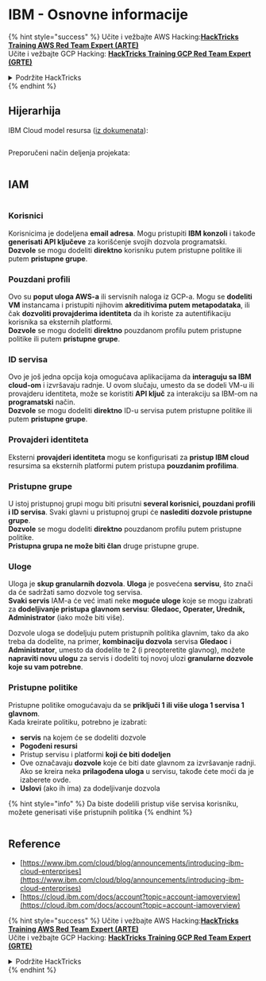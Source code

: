 # IBM - Osnovne informacije

{% hint style="success" %}
Učite i vežbajte AWS Hacking:<img src="../../.gitbook/assets/image (1) (1) (1) (1).png" alt="" data-size="line">[**HackTricks Training AWS Red Team Expert (ARTE)**](https://training.hacktricks.xyz/courses/arte)<img src="../../.gitbook/assets/image (1) (1) (1) (1).png" alt="" data-size="line">\
Učite i vežbajte GCP Hacking: <img src="../../.gitbook/assets/image (2) (1).png" alt="" data-size="line">[**HackTricks Training GCP Red Team Expert (GRTE)**<img src="../../.gitbook/assets/image (2) (1).png" alt="" data-size="line">](https://training.hacktricks.xyz/courses/grte)

<details>

<summary>Podržite HackTricks</summary>

* Proverite [**planove pretplate**](https://github.com/sponsors/carlospolop)!
* **Pridružite se** 💬 [**Discord grupi**](https://discord.gg/hRep4RUj7f) ili [**telegram grupi**](https://t.me/peass) ili **pratite** nas na **Twitteru** 🐦 [**@hacktricks\_live**](https://twitter.com/hacktricks_live)**.**
* **Podelite hakerske trikove slanjem PR-ova na** [**HackTricks**](https://github.com/carlospolop/hacktricks) i [**HackTricks Cloud**](https://github.com/carlospolop/hacktricks-cloud) github repozitorijume.

</details>
{% endhint %}

## Hijerarhija

IBM Cloud model resursa ([iz dokumenata](https://www.ibm.com/blog/announcement/introducing-ibm-cloud-enterprises/)):

<figure><img src="../../.gitbook/assets/image (225).png" alt=""><figcaption></figcaption></figure>

Preporučeni način deljenja projekata:

<figure><img src="../../.gitbook/assets/image (239).png" alt=""><figcaption></figcaption></figure>

## IAM

<figure><img src="../../.gitbook/assets/image (266).png" alt=""><figcaption></figcaption></figure>

### Korisnici

Korisnicima je dodeljena **email adresa**. Mogu pristupiti **IBM konzoli** i takođe **generisati API ključeve** za korišćenje svojih dozvola programatski.\
**Dozvole** se mogu dodeliti **direktno** korisniku putem pristupne politike ili putem **pristupne grupe**.

### Pouzdani profili

Ovo su **poput uloga AWS-a** ili servisnih naloga iz GCP-a. Mogu se **dodeliti VM** instancama i pristupiti njihovim **akreditivima putem metapodataka**, ili čak **dozvoliti provajderima identiteta** da ih koriste za autentifikaciju korisnika sa eksternih platformi.\
**Dozvole** se mogu dodeliti **direktno** pouzdanom profilu putem pristupne politike ili putem **pristupne grupe**.

### ID servisa

Ovo je još jedna opcija koja omogućava aplikacijama da **interaguju sa IBM cloud-om** i izvršavaju radnje. U ovom slučaju, umesto da se dodeli VM-u ili provajderu identiteta, može se koristiti **API ključ** za interakciju sa IBM-om na **programatski** način.\
**Dozvole** se mogu dodeliti **direktno** ID-u servisa putem pristupne politike ili putem **pristupne grupe**.

### Provajderi identiteta

Eksterni **provajderi identiteta** mogu se konfigurisati za **pristup IBM cloud** resursima sa eksternih platformi putem pristupa **pouzdanim profilima**.

### Pristupne grupe

U istoj pristupnoj grupi mogu biti prisutni **several korisnici, pouzdani profili i ID servisa**. Svaki glavni u pristupnoj grupi će **naslediti dozvole pristupne grupe**.\
**Dozvole** se mogu dodeliti **direktno** pouzdanom profilu putem pristupne politike.\
**Pristupna grupa ne može biti član** druge pristupne grupe.

### Uloge

Uloga je **skup granularnih dozvola**. **Uloga** je posvećena **servisu**, što znači da će sadržati samo dozvole tog servisa.\
**Svaki servis** IAM-a će već imati neke **moguće uloge** koje se mogu izabrati za **dodeljivanje pristupa glavnom servisu**: **Gledaoc, Operater, Urednik, Administrator** (iako može biti više).

Dozvole uloga se dodeljuju putem pristupnih politika glavnim, tako da ako treba da dodelite, na primer, **kombinaciju dozvola** servisa **Gledaoc** i **Administrator**, umesto da dodelite te 2 (i preopteretite glavnog), možete **napraviti novu ulogu** za servis i dodeliti toj novoj ulozi **granularne dozvole koje su vam potrebne**.

### Pristupne politike

Pristupne politike omogućavaju da se **priključi 1 ili više uloga 1 servisa 1 glavnom**.\
Kada kreirate politiku, potrebno je izabrati:

* **servis** na kojem će se dodeliti dozvole
* **Pogođeni resursi**
* Pristup servisu i platformi **koji će biti dodeljen**
* Ove označavaju **dozvole** koje će biti date glavnom za izvršavanje radnji. Ako se kreira neka **prilagođena uloga** u servisu, takođe ćete moći da je izaberete ovde.
* **Uslovi** (ako ih ima) za dodeljivanje dozvola

{% hint style="info" %}
Da biste dodelili pristup više servisa korisniku, možete generisati više pristupnih politika
{% endhint %}

<figure><img src="../../.gitbook/assets/image (248).png" alt=""><figcaption></figcaption></figure>

## Reference

* [https://www.ibm.com/cloud/blog/announcements/introducing-ibm-cloud-enterprises](https://www.ibm.com/cloud/blog/announcements/introducing-ibm-cloud-enterprises)
* [https://cloud.ibm.com/docs/account?topic=account-iamoverview](https://cloud.ibm.com/docs/account?topic=account-iamoverview)

{% hint style="success" %}
Učite i vežbajte AWS Hacking:<img src="../../.gitbook/assets/image (1) (1) (1) (1).png" alt="" data-size="line">[**HackTricks Training AWS Red Team Expert (ARTE)**](https://training.hacktricks.xyz/courses/arte)<img src="../../.gitbook/assets/image (1) (1) (1) (1).png" alt="" data-size="line">\
Učite i vežbajte GCP Hacking: <img src="../../.gitbook/assets/image (2) (1).png" alt="" data-size="line">[**HackTricks Training GCP Red Team Expert (GRTE)**<img src="../../.gitbook/assets/image (2) (1).png" alt="" data-size="line">](https://training.hacktricks.xyz/courses/grte)

<details>

<summary>Podržite HackTricks</summary>

* Proverite [**planove pretplate**](https://github.com/sponsors/carlospolop)!
* **Pridružite se** 💬 [**Discord grupi**](https://discord.gg/hRep4RUj7f) ili [**telegram grupi**](https://t.me/peass) ili **pratite** nas na **Twitteru** 🐦 [**@hacktricks\_live**](https://twitter.com/hacktricks_live)**.**
* **Podelite hakerske trikove slanjem PR-ova na** [**HackTricks**](https://github.com/carlospolop/hacktricks) i [**HackTricks Cloud**](https://github.com/carlospolop/hacktricks-cloud) github repozitorijume.

</details>
{% endhint %}
